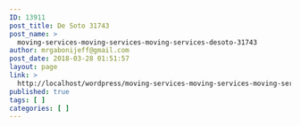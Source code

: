 ```yaml
---
ID: 13911
post_title: De Soto 31743
post_name: >
  moving-services-moving-services-moving-services-desoto-31743
author: mrgabonijeff@gmail.com
post_date: 2018-03-28 01:51:57
layout: page
link: >
  http://localhost/wordpress/moving-services-moving-services-moving-services-desoto-31743/
published: true
tags: [ ]
categories: [ ]
---
```

